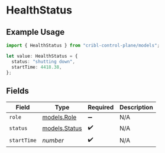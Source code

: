 # HealthStatus

## Example Usage

```typescript
import { HealthStatus } from "cribl-control-plane/models";

let value: HealthStatus = {
  status: "shutting down",
  startTime: 4418.38,
};
```

## Fields

| Field                                | Type                                 | Required                             | Description                          |
| ------------------------------------ | ------------------------------------ | ------------------------------------ | ------------------------------------ |
| `role`                               | [models.Role](../models/role.md)     | :heavy_minus_sign:                   | N/A                                  |
| `status`                             | [models.Status](../models/status.md) | :heavy_check_mark:                   | N/A                                  |
| `startTime`                          | *number*                             | :heavy_check_mark:                   | N/A                                  |